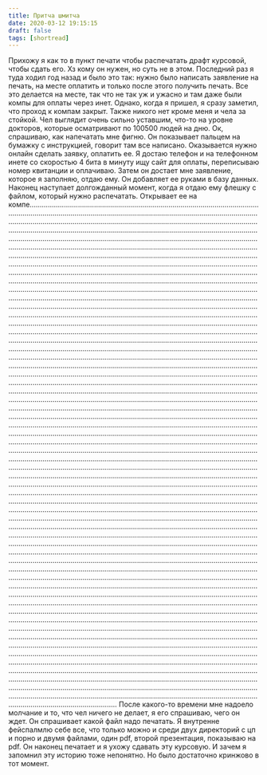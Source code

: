```yaml
---
title: Притча шмитча
date: 2020-03-12 19:15:15
draft: false
tags: [shortread]
---
```


Прихожу я как то в пункт печати чтобы распечатать драфт курсовой, чтобы сдать его. Хз кому он нужен, но суть не в этом. Последний раз я туда ходил год назад и было это так: нужно было написать заявление на печать, на месте оплатить и только после этого получить печать. Все это делается на месте, так что не так уж и ужасно и там даже были компы для оплаты через инет. Однако, когда я пришел, я сразу заметил, что проход к компам закрыт. Также никого нет кроме меня и чела за стойкой. Чел выглядит очень сильно уставшим, что-то на уровне докторов, которые осматривают по 100500 людей на дню. Ок, спрашиваю, как напечатать мне фигню. Он показывает пальцем на бумажку с инструкцией, говорит там все написано. Оказывается нужно онлайн сделать заявку, оплатить ее. Я достаю телефон и на телефонном инете со скоростью 4 бита в минуту ищу сайт для оплаты, переписываю номер квитанции и оплачиваю. Затем он достает мне заявление, которое я заполняю, отдаю ему. Он добавляет ее руками в базу данных. Наконец наступает долгожданный момент, когда я отдаю ему флешку с файлом, который нужно распечатать. Открывает ее на компе................................................................................................................................................................................................................................................................................................................................................................................................................................................................................................................................................................................................................................................................................................................................................................................................................................................................................................................................................................................................................................................................................................................................................................................................................................................................................................................................................................................................................................................................................................................................................................................................................................................................................................................................................................................................................................................................................................................................................................................................................................................................................................................................................................................................................................................................................................................................................................................................................................................................................................................................................................................................................................................................................................................................................................................................................................................................................................................................................................................................................................................................................................................................................................................................................................................................................................................................................................................................................................................................................................................................................................................................................................................................................................................................................................................................................................................................................................................................................................................................................................................................................................................................................................................................................................................................................................................................................................................................................................................................................................................................................................................................................................................................................................................................................................................................................................................................................................................................................................................................................................................................................................................................................................................................................................................................................................................................................................................................................................................................................................................................................................................................................................................................................................................................................................................................................................................................................................................................................................................................................................................................................................................................................................................................................................................................................................................................................................................................................................................................................................................................................................................................................................................................................................................................................................................................................................................................................................................................................................................................................................................................................................................................................................................................................................................................................................................................................................................................................................................................................................................................................................................................................................................................
После какого-то времени мне надоело молчание и то, что чел ничего не делает, я его спрашиваю, чего он ждет. Он спрашивает какой файл надо печатать. Я внутренне фейспалмлю себе все, что только можно и среди двух директорий с цп и порно и двумя файлами, один pdf, второй презентация, показываю на pdf. Он наконец печатает и я ухожу сдавать эту курсовую. И зачем я запомнил эту историю тоже непонятно. Но было достаточно кринжово в тот момент.
